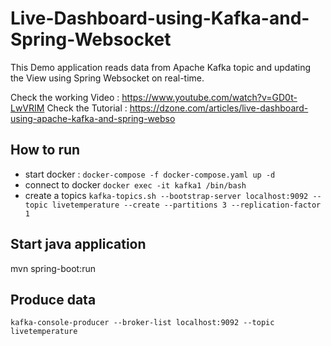 # Live-Dashboard-using-Kafka-and-Spring-Websocket

This Demo application reads data from Apache Kafka topic and updating the View using Spring Websocket on real-time.

Check the working Video : https://www.youtube.com/watch?v=GD0t-LwVRIM
Check the Tutorial : https://dzone.com/articles/live-dashboard-using-apache-kafka-and-spring-webso

## How to run

- start docker : `docker-compose -f docker-compose.yaml up -d`
- connect to docker `docker exec -it kafka1 /bin/bash`
- create a topics `kafka-topics.sh --bootstrap-server localhost:9092 --topic livetemperature --create --partitions 3 --replication-factor 1`

## Start java application

mvn spring-boot:run

## Produce data 
`kafka-console-producer --broker-list localhost:9092 --topic livetemperature`


